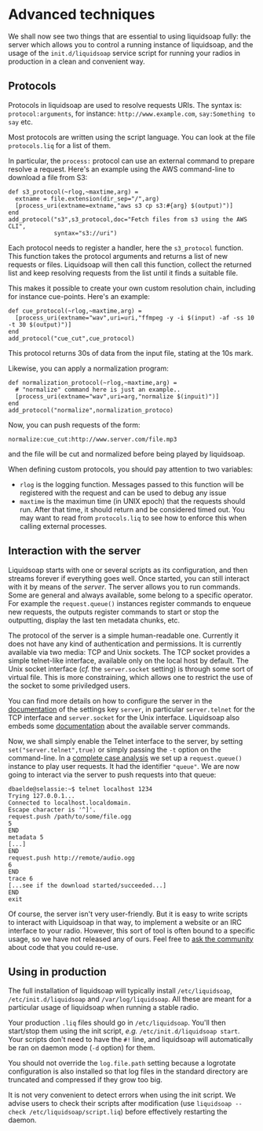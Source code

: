 Advanced techniques
===================
We shall now see two things that are essential
to using liquidsoap fully: the server which allows you
to control a running instance of liquidsoap,
and the usage of the `init.d/liquidsoap` service script
for running your radios in production in a clean and convenient way.

Protocols
---------
Protocols in liquidsoap are used to resolve requests URIs. The syntax is: `protocol:arguments`,
for instance: `http://www.example.com`, `say:Something to say` etc.

Most protocols are written using the script language. You can look at the file `protocols.liq` for a list
of them.

In particular, the `process:` protocol can use an external command to prepare resolve a request. Here's an example
using the AWS command-line to download a file from S3:

```liquidsoap
def s3_protocol(~rlog,~maxtime,arg) =
  extname = file.extension(dir_sep="/",arg)
  [process_uri(extname=extname,"aws s3 cp s3:#{arg} $(output)")]
end
add_protocol("s3",s3_protocol,doc="Fetch files from s3 using the AWS CLI",
             syntax="s3://uri")
```

Each protocol needs to register a handler, here the `s3_protocol` function. This function takes
the protocol arguments and returns a list of new requests or files. Liquidsoap will then call
this function, collect the returned list and keep resolving requests from the list until it finds a
suitable file.

This makes it possible to create your own custom resolution chain, including for instance cue-points. Here's an example:

```liquidsoap
def cue_protocol(~rlog,~maxtime,arg) =
  [process_uri(extname="wav",uri=uri,"ffmpeg -y -i $(input) -af -ss 10 -t 30 $(output)")]
end
add_protocol("cue_cut",cue_protocol)
```

This protocol returns 30s of data from the input file, stating at the 10s mark.

Likewise, you can apply a normalization program:

```liquidsoap
def normalization_protocol(~rlog,~maxtime,arg) =
  # "normalize" command here is just an example..
  [process_uri(extname="wav",uri=arg,"normalize $(inpuit)")]
end
add_protocol("normalize",normalization_protoco)
```

Now, you can push requests of the form:
```
normalize:cue_cut:http://www.server.com/file.mp3
```
and the file will be cut and normalized
before being played by liquidsoap.

When defining custom protocols, you should pay attention to two variables:

* `rlog` is the logging function. Messages passed to this function will be registered with the request and can be used to debug any issue
* `maxtime` is the maximun time (in UNIX epoch) that the requests should run. After that time, it should return and be considered timed out. You may want to read from `protocols.liq` to see how to enforce this when calling external processes.

Interaction with the server
---------------------------
Liquidsoap starts with one or several scripts as its configuration,
and then streams forever if everything goes well.
Once started, you can still interact with it by means of the *server*.
The server allows you to run commands. Some are general and always available,
some belong to a specific operator. For example the `request.queue()` instances register commands to enqueue new requests, the outputs register commands
to start or stop the outputting, display the last ten metadata chunks, etc.

The protocol of the server is a simple human-readable one.
Currently it does not have any kind of authentication and permissions.
It is currently available via two media: TCP and Unix sockets.
The TCP socket provides a simple telnet-like interface, available only on
the local host by default.
The Unix socket interface (*cf.* the `server.socket` setting)
is through some sort of virtual file.
This is more constraining, which allows one to restrict the use of the socket
to some priviledged users.

You can find more details on how to configure the server in the
[documentation](help.html#settings) of the settings key `server`,
in particular `server.telnet` for the TCP interface and `server.socket`
for the Unix interface.
Liquidsoap also embeds some [documentation](help.html#server)
about the available server commands.

Now, we shall simply enable the Telnet interface to the server,
by setting `set("server.telnet",true)` or simply passing the `-t` option on
the command-line.
In a [complete case analysis](complete_case.html) we set up a `request.queue()`
instance to play user requests. It had the identifier `"queue"`.
We are now going to interact via the server to push requests into that queue:

```
dbaelde@selassie:~$ telnet localhost 1234
Trying 127.0.0.1...
Connected to localhost.localdomain.
Escape character is '^]'.
request.push /path/to/some/file.ogg
5
END
metadata 5
[...]
END
request.push http://remote/audio.ogg
6
END
trace 6
[...see if the download started/succeeded...]
END
exit
```

Of course, the server isn't very user-friendly.
But it is easy to write scripts to interact with Liquidsoap in that way,
to implement a website or an IRC interface to your radio.
However, this sort of tool is often bound to a specific usage, so we have
not released any of ours. Feel free to
[ask the community](mailto:savonet-users@lists.sf.net) about code that you could re-use.

Using in production
-------------------
The full installation of liquidsoap will typically install
`/etc/liquidsoap`, `/etc/init.d/liquidsoap` and `/var/log/liquidsoap`.
All these are meant for a particular usage of liquidsoap
when running a stable radio.

Your production `.liq` files should go in `/etc/liquidsoap`.
You'll then start/stop them using the init script, *e.g.*
`/etc/init.d/liquidsoap start`.
Your scripts don't need to have the `#!` line,
and liquidsoap will automatically be ran on daemon mode (`-d` option) for them.

You should not override the `log.file.path` setting because a
logrotate configuration is also installed so that log files
in the standard directory are truncated and compressed if they grow too big.

It is not very convenient to detect errors when using the init script.
We advise users to check their scripts after modification (use
`liquidsoap --check /etc/liquidsoap/script.liq`)
before effectively restarting the daemon.



